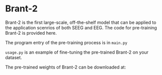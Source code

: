 # Brant-2

Brant-2 is the first large-scale, off-the-shelf model that can be applied to the application scenrios of both SEEG and EEG. The code for pre-training Brant-2 is provided here.

The program entry of the pre-training process is in `main.py`

`usage.py` is an example of fine-tuning the pre-trained Brant-2 on your dataset.

The pre-trained weights of Brant-2 can be downloaded at: 